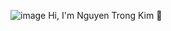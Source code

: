 ![image](https://user-images.githubusercontent.com/82228178/234865914-34c08998-61da-4cad-b930-5cb24c12688a.png)
Hi, I'm Nguyen Trong Kim 👋

<!--
**TrongKim/TrongKim** is a ✨ _special_ ✨ repository because its `README.md` (this file) appears on your GitHub profile.

Here are some ideas to get you started:

- 🔭 I’m currently working on ...
- 🌱 I’m currently learning ...
- 👯 I’m looking to collaborate on ...
- 🤔 I’m looking for help with ...
- 💬 Ask me about ...
- 📫 How to reach me: ...
- 😄 Pronouns: ...
- ⚡ Fun fact: ...
-->
